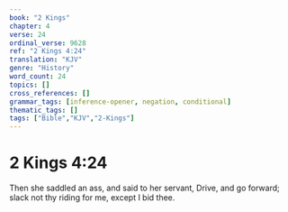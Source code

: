 ```yaml
---
book: "2 Kings"
chapter: 4
verse: 24
ordinal_verse: 9628
ref: "2 Kings 4:24"
translation: "KJV"
genre: "History"
word_count: 24
topics: []
cross_references: []
grammar_tags: [inference-opener, negation, conditional]
thematic_tags: []
tags: ["Bible","KJV","2-Kings"]
---
```


# 2 Kings 4:24

Then she saddled an ass, and said to her servant, Drive, and go forward; slack not thy riding for me, except I bid thee.
